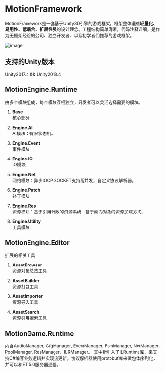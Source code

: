 # MotionFramework
MotionFramework是一套基于Unity3D引擎的游戏框架。框架整体遵循**轻量化、易用性、低耦合、扩展性强**的设计理念。工程结构简单清晰，代码注释详细，是作为无框架经验的公司、独立开发者、以及初学者们推荐的游戏框架。

![image](https://github.com/gmhevinci/MotionFramework/raw/master/Docs/Image/img1.png)

## 支持的Unity版本
Unity2017.4 && Unity2018.4

## MotionEngine.Runtime
由多个模块组成，每个模块互相独立，开发者可以灵活选择需要的模块。

1. **Base**  
核心部分

2. **Engine.AI**  
AI模块：有限状态机。

3. **Engine.Event**  
事件模块

4. **Engine.IO**  
IO模块

5. **Engine.Net**  
网络模块：异步IOCP SOCKET支持高并发，自定义协议解析器。

6. **Engine.Patch**  
补丁模块

7. **Engine.Res**  
资源模块：基于引用计数的资源系统，基于面向对象的资源加载方式。

8. **Engine.Utility**  
工具模块

## MotionEngine.Editor
扩展的相关工具

1. **AssetBrowser**  
资源对象总览工具

2. **AssetBuilder**  
资源打包工具

3. **AssetImporter**  
资源导入工具

4. **AssetSearch**  
资源引用搜索工具

## MotionGame.Runtime
内含AudioManager, CfgManager, EventManager, FsmManager, NetManager, PoolManager, ResManager，ILRManager。
其中新引入了ILRuntime库，来支持C#编写业务逻辑并实现热更新。协议解析器使用protobuf库来做包体序列化，并可以和ET 5.0服务器通信。
